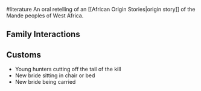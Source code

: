 #literature 
An oral retelling of an [[African Origin Stories|origin story]] of the Mande peoples of West Africa.
## Family Interactions

## Customs
- Young hunters cutting off the tail of the kill
- New bride sitting in chair or bed
- New bride being carried